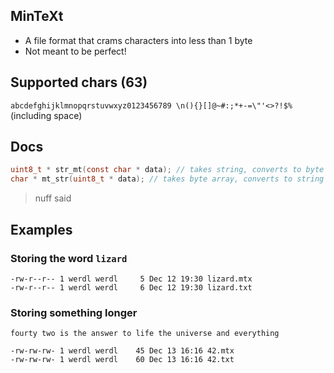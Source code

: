 ## MinTeXt

- A file format that crams characters into less than 1 byte
- Not meant to be perfect!

## Supported chars (63)
`abcdefghijklmnopqrstuvwxyz0123456789 \n(){}[]@~#:;*+-=\"'<>?!$%` (including space)

## Docs
```c
uint8_t * str_mt(const char * data); // takes string, converts to byte array
char * mt_str(uint8_t * data); // takes byte array, converts to string
```
> nuff said
## Examples
### Storing the word `lizard`
```
-rw-r--r-- 1 werdl werdl     5 Dec 12 19:30 lizard.mtx
-rw-r--r-- 1 werdl werdl     6 Dec 12 19:30 lizard.txt
```

### Storing something longer
`fourty two is the answer to life the universe and everything`
```
-rw-rw-rw- 1 werdl werdl    45 Dec 13 16:16 42.mtx
-rw-rw-rw- 1 werdl werdl    60 Dec 13 16:16 42.txt
```